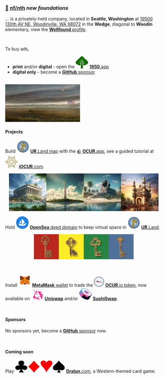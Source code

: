 ### [🥚](https://xn--wr9h.ws) [**nf/nth**](https://nfnth.com) *new foundations*

... is a privately-held company, located in **Seattle, Washington** at [19500 130th AV NE, Woodinville, WA 98072](https://blue.kingcounty.com/Assessor/eRealProperty/Dashboard.aspx?ParcelNbr=1428900123) in the **Wedge**, diagonal to **Woodin** elementary, view the [**Wellfound** profile](https://wellfound.com/u/urland).

<br/>

To buy ads,

- **print** and/or **digital** - open the <img src="res/img/leaf/leaf1.png" style="width:40px;height:40px;" /> [**1950**.app](https://1950.app)
- **digital only** - become a [**GitHub** sponsor](https://github.com/sponsors/nfnth)

<br/>

<img src="img/field.gif" style="width:240px;height:120px;" />

#### Projects

Build <img src="img/island.png" style="width:40px;height:40px;" /> [**UR**.Land map](https://ur.land) with the [🪨](https://xn--g19h.ws) [**OCUR**.app](https://ocur.app), see a guided tutorial at <img src="res/img/gear/gear1.png" style="width:40px;height:40px;" /> [**iOCUR**.com](https://iocur.com).

<p align="center"><img src="img/par.png" style="width:120px;height:120px;" /><img src="img/wash.png" style="width:120px;height:120px;" /><img src="img/sphinx.png" style="width:120px;height:120px;" /><img src="img/charm.png" style="width:120px;height:120px;" /></p>

Hold <img src="img/opensea.png" style="width:40px;height:40px;" /> [**OpenSea** deed domain](https://opensea.io/urland) to keep virtual space in <img src="img/island.png" style="width:40px;height:40px;" /> [**UR**.Land](https://ur.land).

<p align="center"><img src="res/img/key/red.png" style="width:80px;height:80px;" /><img src="res/img/key/yellow.png" style="width:80px;height:80px;" /><img src="res/img/key/green.png" style="width:80px;height:80px;" /><img src="res/img/key/blue.png" style="width:80px;height:80px;" /></p>

<br/>

Install <img src="img/meta.png" style="width:40px;height:40px;" /> [**MetaMask** wallet](https://metamask.io) to trade the <img src="res/img/seal3.png" style="width:32px;height:32px;" /> [**OCUR**.io token](https://ocur.io), now available on <img src="img/uniswap.png" style="width:40px;height:40px;" /> [**Uniswap**](https://app.uniswap.org/#/tokens/ethereum/0xccab679860b1017589239bceeeabe5cd45965afc) and/or <img src="img/sushi.png" style="width:40px;height:40px;" /> [**SushiSwap**](https://www.sushi.com/swap).

<br/>

#### Sponsors

No sponsors yet, become a [**GitHub** sponsor](https://github.com/sponsors/nfnth) now.

<br/>

#### Coming soon

Play <img src="res/img/card/club.png" style="width:40px;height:40px;" /><img src="res/img/card/diamond.png" style="width:40px;height:40px;" /><img src="res/img/card/heart.png" style="width:40px;height:40px;" /><img src="res/img/card/spade.png" style="width:40px;height:40px;" /> [**Dralun**.com](https://dralun.com), a Western-themed card game.
